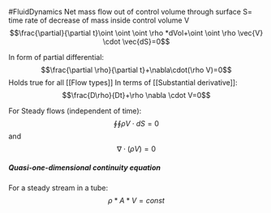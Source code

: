 #FluidDynamics 
Net mass flow out of control volume through surface S= time rate of decrease of  mass inside control volume V
$$\frac{\partial}{\partial t}\oint \oint \oint \rho *dVol+\oint \oint \rho \vec{V} \cdot \vec{dS}=0$$

In form of partial differential:
$$\frac{\partial \rho}{\partial t}+\nabla\cdot(\rho V)=0$$
Holds true for all [[Flow types]]
In terms of [[Substantial derivative]]:
$$\frac{D\rho}{Dt}+\rho \nabla \cdot V=0$$

For Steady flows (independent of time):
$$\oint \oint \rho V\cdot dS=0$$
and
$$\nabla \cdot (\rho V)=0$$

##### Quasi-one-dimensional continuity equation
For a steady stream in a tube: 
$$\rho*A*V=const$$